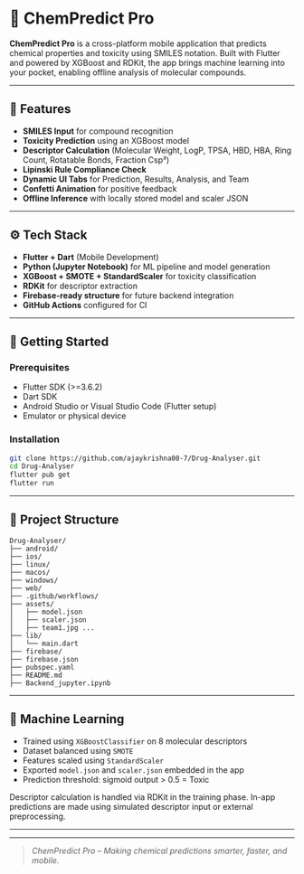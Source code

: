 # 🔬 ChemPredict Pro

**ChemPredict Pro** is a cross-platform mobile application that predicts chemical properties and toxicity using SMILES notation. Built with Flutter and powered by XGBoost and RDKit, the app brings machine learning into your pocket, enabling offline analysis of molecular compounds.

---

## 📲 Features

- **SMILES Input** for compound recognition
- **Toxicity Prediction** using an XGBoost model
- **Descriptor Calculation** (Molecular Weight, LogP, TPSA, HBD, HBA, Ring Count, Rotatable Bonds, Fraction Csp³)
- **Lipinski Rule Compliance Check**
- **Dynamic UI Tabs** for Prediction, Results, Analysis, and Team
- **Confetti Animation** for positive feedback
- **Offline Inference** with locally stored model and scaler JSON

---

## ⚙️ Tech Stack

- **Flutter + Dart** (Mobile Development)
- **Python (Jupyter Notebook)** for ML pipeline and model generation
- **XGBoost + SMOTE + StandardScaler** for toxicity classification
- **RDKit** for descriptor extraction
- **Firebase-ready structure** for future backend integration
- **GitHub Actions** configured for CI

---

## 🚀 Getting Started

### Prerequisites

- Flutter SDK (>=3.6.2)
- Dart SDK
- Android Studio or Visual Studio Code (Flutter setup)
- Emulator or physical device

### Installation

```bash
git clone https://github.com/ajaykrishna00-7/Drug-Analyser.git
cd Drug-Analyser
flutter pub get
flutter run
```

---

## 📁 Project Structure

```
Drug-Analyser/
├── android/
├── ios/
├── linux/
├── macos/
├── windows/
├── web/
├── .github/workflows/
├── assets/
│   ├── model.json
│   ├── scaler.json
│   ├── team1.jpg ...
├── lib/
│   └── main.dart
├── firebase/
├── firebase.json
├── pubspec.yaml
├── README.md
├── Backend_jupyter.ipynb
```

---

## 🤖 Machine Learning

- Trained using `XGBoostClassifier` on 8 molecular descriptors
- Dataset balanced using `SMOTE`
- Features scaled using `StandardScaler`
- Exported `model.json` and `scaler.json` embedded in the app
- Prediction threshold: sigmoid output > 0.5 = Toxic

Descriptor calculation is handled via RDKit in the training phase. In-app predictions are made using simulated descriptor input or external preprocessing.

---

---
> *ChemPredict Pro – Making chemical predictions smarter, faster, and mobile.*
